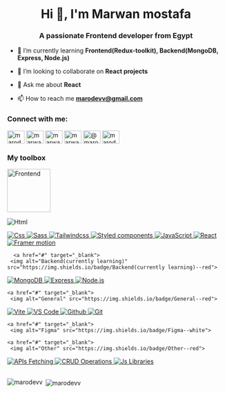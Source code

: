<h1 align="center">Hi 👋, I'm Marwan mostafa</h1>
<h3 align="center">A passionate Frontend developer from Egypt</h3>

- 🌱 I’m currently learning **Frontend(Redux-toolkit), Backend(MongoDB, Express, Node.js)**

- 👯 I’m looking to collaborate on **React projects**

- 💬 Ask me about **React**

- 📫 How to reach me **marodevv@gmail.com**

<h3 align="left">Connect with me:</h3>
<p align="left">    
<a href="https://dev.to/marodevv" target="blank"><img align="center" src="https://raw.githubusercontent.com/rahuldkjain/github-profile-readme-generator/master/src/images/icons/Social/devto.svg" alt="marodevv" height="30" width="40" /></a>
<a href="https://linkedin.com/in/marwan-mostafa-4ba111210" target="blank"><img align="center" src="https://raw.githubusercontent.com/rahuldkjain/github-profile-readme-generator/master/src/images/icons/Social/linked-in-alt.svg" alt="marwan-mostafa-4ba111210" height="30" width="40" /></a>
<a href="https://fb.com/marwanmostafa24" target="blank"><img align="center" src="https://raw.githubusercontent.com/rahuldkjain/github-profile-readme-generator/master/src/images/icons/Social/facebook.svg" alt="marwanmostafa24" height="30" width="40" /></a>
<a href="https://instagram.com/marwan_mostafa24" target="blank"><img align="center" src="https://raw.githubusercontent.com/rahuldkjain/github-profile-readme-generator/master/src/images/icons/Social/instagram.svg" alt="marwan_mostafa24" height="30" width="40" /></a>
<a href="https://hashnode.com/@marodevv" target="blank"><img align="center" src="https://raw.githubusercontent.com/rahuldkjain/github-profile-readme-generator/master/src/images/icons/Social/hashnode.svg" alt="@marodevv" height="30" width="40" /></a>
<a href="https://www.leetcode.com/marodevv" target="blank"><img align="center" src="https://raw.githubusercontent.com/rahuldkjain/github-profile-readme-generator/master/src/images/icons/Social/leet-code.svg" alt="marodevv" height="30" width="40" /></a>
</p>

<h3 align="left">My toolbox</h3>
<div>
  <p style="display: inline;" href="#" target="_blank"> 
     <img alt="Frontend" src="https://img.shields.io/badge/Frontend--red" width="100">
  </p>
  
  <p href="#" target="_blank"> 
     <img alt="Html" src="https://img.shields.io/badge/Html--white">
  </p>
  
  <a href="#" target="_blank"> 
     <img alt="Css" src="https://img.shields.io/badge/Css--white">
  </a>
  
  <a href="#" target="_blank"> 
     <img alt="Sass" src="https://img.shields.io/badge/Sass--white">
  </a>
  
  <a href="#" target="_blank"> 
     <img alt="Tailwindcss" src="https://img.shields.io/badge/Tailwindcss--white">
  </a>
  
  <a href="#" target="_blank"> 
     <img alt="Styled components" src="https://img.shields.io/badge/Styled components--white">
  </a>

  <a href="#" target="_blank"> 
     <img alt="JavaScript" src="https://img.shields.io/badge/JavaScript--white">
  </a>

  <a href="#" target="_blank"> 
     <img alt="React" src="https://img.shields.io/badge/React--white">
  </a>

  <a href="#" target="_blank"> 
     <img alt="Framer motion" src="https://img.shields.io/badge/Framer motion--white">
  </a>

      <a href="#" target="_blank"> 
     <img alt="Backend(currently learning)" src="https://img.shields.io/badge/Backend(currently learning)--red">
  </a>
  
  <a href="#" target="_blank"> 
     <img alt="MongoDB" src="https://img.shields.io/badge/MongoDB--white">
  </a>
  
  <a href="#" target="_blank"> 
     <img alt="Express" src="https://img.shields.io/badge/Express--white">
  </a>
  
  <a href="#" target="_blank"> 
     <img alt="Node.js" src="https://img.shields.io/badge/Node.js--white">
  </a>

    <a href="#" target="_blank"> 
     <img alt="General" src="https://img.shields.io/badge/General--red">
  </a>


  <a href="#" target="_blank"> 
     <img alt="Vite" src="https://img.shields.io/badge/Vite--white">
  </a>
  
  <a href="#" target="_blank"> 
     <img alt="VS Code" src="https://img.shields.io/badge/VS Code--white">
  </a>
  
  <a href="#" target="_blank"> 
     <img alt="Github" src="https://img.shields.io/badge/Github--white">
  </a>
  
  <a href="#" target="_blank"> 
     <img alt="Git" src="https://img.shields.io/badge/Git--white">
  </a>
  
    <a href="#" target="_blank"> 
     <img alt="Figma" src="https://img.shields.io/badge/Figma--white">
  </a>

    <a href="#" target="_blank"> 
     <img alt="Other" src="https://img.shields.io/badge/Other--red">
  </a>
  
  <a href="#" target="_blank"> 
     <img alt="APIs Fetching" src="https://img.shields.io/badge/APIs Fetching--white">
  </a>
  
  <a href="#" target="_blank"> 
     <img alt="CRUD Operations" src="https://img.shields.io/badge/CRUD Operations--white">
  </a>
  
  <a href="#" target="_blank"> 
     <img alt="Js Libraries" src="https://img.shields.io/badge/Js Libraries--white">
  </a>
  
</div>

<br />

<p><img align="left" src="https://github-readme-stats.vercel.app/api/top-langs?username=marodevv&show_icons=true&locale=en&layout=compact" alt="marodevv" /></p>

<p>&nbsp;<img align="center" src="https://github-readme-stats.vercel.app/api?username=marodevv&show_icons=true&locale=en" alt="marodevv" /></p>

